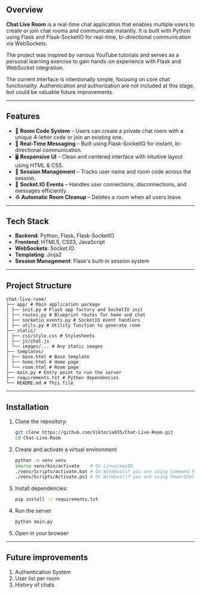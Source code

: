 ## Overview

**Chat Live Room** is a real-time chat application that enables multiple users to create or join chat rooms and communicate instantly. It is built with Python using Flask and Flask-SocketIO for real-time, bi-directional communication via WebSockets.

The project was inspired by various YouTube tutorials and serves as a personal learning exercise to gain hands-on experience with Flask and WebSocket integration.

The current interface is intentionally simple, focusing on core chat functionality. Authentication and authorization are not included at this stage, but could be valuable future improvements.


---


## Features

- 🔐 **Room Code System** – Users can create a private chat room with a unique 4-letter code or join an existing one.
- 💬 **Real-Time Messaging** – Built using Flask-SocketIO for instant, bi-directional communication.
- 🖥️ **Responsive UI** – Clean and centered interface with intuitive layout using HTML & CSS.
- 🧠 **Session Management** – Tracks user name and room code across the session.
- 🔌 **Socket.IO Events** – Handles user connections, disconnections, and messages efficiently.
- ♻️ **Automatic Room Cleanup** – Deletes a room when all users leave.


---


## Tech Stack

- **Backend**: Python, Flask, Flask-SocketIO
- **Frontend**: HTML5, CSS3, JavaScript
- **WebSockets**: Socket.IO
- **Templating**: Jinja2
- **Session Management**: Flask's built-in session system


---


## Project Structure

```
chat-live-room/
├── app/ # Main application package
│ ├── init.py # Flask app factory and SocketIO init
│ ├── routes.py # Blueprint routes for home and chat 
| ├── socketio_events.py # SocketIO event handlers
│ ├── utils.py # Utility function to generate room 
├── static/
│ ├── css/style.css # Stylesheets
│ ├── js/chat.js
│ └── images/... # Any static images
├── templates/
│ ├── base.html # Base template
│ ├── home.html # Home page
│ └── room.html # Room page
├── main.py # Entry point to run the server
├── requirements.txt # Python dependencies
└── README.md # This file
```


---


## Installation

1. Clone the repository:
    ```bash
    git clone https://github.com/Viktoria035/Chat-Live-Room.git
    cd Chat-Live-Room
    ```
2. Create and activate a virtual environment
    ```bash
    python -m venv venv
    source venv/bin/activate    # On Linux/macOS
    ./venv/Scripts/activate.bat # On Windows(if you are using Command Prompt)
    ./venv/Scripts/Activate.ps1 # On Windows(if you are using PowerShell)
3. Install dependencies:
    ```bash
    pip install -r requirements.txt
    ```
4. Run the server
    ```bash
    python main.py
    ```
5. Open in your browser


---


## Future improvements

1. Authentication System
2. User list per room
3. History of chats
